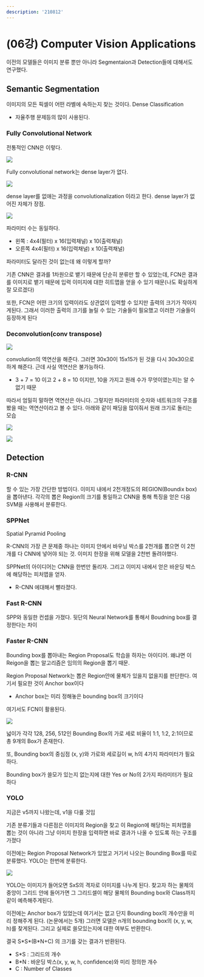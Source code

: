 ```yaml
---
description: '210812'
---
```


# \(06강\) Computer Vision Applications

이전의 모델들은 이미지 분류 뿐만 아니라 Segmentaion과 Detection들에 대해서도 연구했다.

## Semantic Segmentation

이미지의 모든 픽셀이 어떤 라벨에 속하는지 찾는 것이다. Dense Classification

* 자율주행 문제등의 많이 사용된다.

### Fully Convolutional Network

전통적인 CNN은 이렇다.

![](../../../../.gitbook/assets/image%20%28840%29.png)

Fully convolutional network는 dense layer가 없다.

![](../../../../.gitbook/assets/image%20%28862%29.png)

dense layer를 없애는 과정을 convolutionalization 이라고 한다. dense layer가 없어진 자체가 장점.

![](../../../../.gitbook/assets/image%20%28842%29.png)

파라미터 수는 동일하다.

* 왼쪽 : 4x4\(필터\) x 16\(입력채널\) x 10\(출력채널\)
* 오른쪽 4x4\(필터\) x 16\(입력채널\) x 10\(출력채널\)

파라미터도 달라진 것이 없는데 왜 이렇게 할까?

기존 CNN은 결과를 1차원으로 뱉기 때문에 단순히 분류만 할 수 있었는데, FCN은 결과를 이미지로 뱉기 때문에 입력 이미지에 대한 히트맵을 얻을 수 있기 때문\(나도 확실하게 잘 모르겠다\)

또한, FCN은 어떤 크기의 입력이라도 상관없이 입력할 수 있지만 출력의 크기가 작아지게된다. 그래서 이러한 출력의 크기를 늘릴 수 있는 기술들이 필요했고 이러한 기술들이 등장하게 된다

### Deconvolution\(conv transpose\)

![](../../../../.gitbook/assets/image%20%28847%29.png)

convolution의 역연산을 해준다. 그러면 30x30이 15x15가 된 것을 다시 30x30으로 하게 해준다. 근데 사실 역연산은 불가능하다.

* 3 + 7 = 10 이고 2 + 8 = 10 이지만, 10을 가지고 원래 수가 무엇이였는지는 알 수 없기 때문

따라서 엄밀히 말하면 역연산은 아니다. 그렇지만 파라미터의 숫자와 네트워크의 구조를 봤을 때는 역연산이라고 볼 수 있다. 아래와 같이 패딩을 많이줘서 원래 크기로 돌리는 모습

![](../../../../.gitbook/assets/image%20%28855%29.png)

![](../../../../.gitbook/assets/image%20%28843%29.png)

## Detection

### R-CNN

할 수 있는 가장 간단한 방법이다. 이미지 내에서 2천개정도의 REGION\(Boundix box\)을 뽑아낸다. 각각의 뽑은 Region의 크기를 통일하고 CNN을 통해 특징을 얻은 다음 SVM을 사용해서 분류한다.

### SPPNet

Spatial Pyramid Pooling

R-CNN의 가장 큰 문제중 하나는 이미지 안에서 바우닝 박스를 2천개를 뽑으면 이 2천개를 다 CNN에 넣어야 되는 것. 이미지 한장을 위해 모델을 2천번 돌려야했다.

SPPNet의 아이디어는 CNN을 한번만 돌리자. 그리고 이미지 내에서 얻은 바운딩 박스에 해당하는 피처맵을 얻자.

* R-CNN 에대해서 빨라졌다.

### Fast R-CNN

SPP와 동일한 컨셉을 가졌다. 뒷단의 Neural Network를 통해서 Boudning box를 결정한다는 차이

### Faster R-CNN

Bounding box를 뽑아내는 Region Proposal도 학습을 하자는 아이디어. 왜냐면 이 Reigon을 뽑는 알고리즘은 임의의 Region을 뽑기 때문.

Region Proposal Network는 뽑은 Region안에 물체가 있을지 없을지를 판단한다. 여기서 필요한 것이 Anchor box이다

* Anchor box는 미리 정해놓은 bounding box의 크기이다

여기서도 FCN이 활용된다.

![](../../../../.gitbook/assets/image%20%28839%29.png)

넓이가 각각 128, 256, 512인 Bounding Box의 가로 세로 비율이 1:1, 1:2, 2:1이므로 총 9개의 Box가 존재한다.

또, Bounding box의 중심점 \(x, y\)와 가로와 세로길이 w, h의 4가지 파라미터가 필요하다.

Bounding box가 쓸모가 있는지 없는지에 대한 Yes or No의 2가지 파라미터가 필요하다

### YOLO

지금은 v5까지 나왔는데, v1을 다룰 것임

기존 분류기들과 다른점은 이미지의 Region을 찾고 이 Region에 해당하는 피처맵을 뽑는 것이 아니라 그냥 이미지 한장을 입력하면 바로 결과가 나올 수 있도록 하는 구조를 가졌다

이전에는 Region Proposal Network가 있었고 거기서 나오는 Bounding Box를 따로 분류했다. YOLO는 한번에 분류한다.

![](../../../../.gitbook/assets/image%20%28856%29.png)

YOLO는 이미지가 들어오면 SxS의 격자로 이미지를 나누게 된다. 찾고자 하는 물체의 중앙이 그리드 안에 들어가면 그 그리드셀이 해당 물체의 Bounding box와 Class까지 같이 예측해주게된다.

이전에는 Anchor box가 있었는데 여기서는 없고 단지 Bounding box의 개수만을 미리 정해주게 된다. \(논문에서는 5개\) 그러면 모델은 n개의 bounding box의 \(x, y, w, h\)를 찾게된다. 그리고 실제로 쓸모있는지에 대한 여부도 반환한다.

 결국 S\*S\*\(B\*N+C\) 의 크기를 갖는 결과가 반환된다.

* S\*S : 그리드의 개수
* B\*N : 바운딩 박스\(x, y, w, h, confidence\)와 미리 정의한 개수
* C : Number of Classes

















